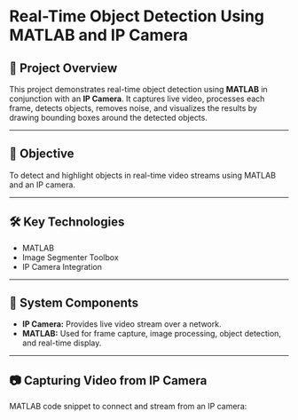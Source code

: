 # Real-Time Object Detection Using MATLAB and IP Camera

## 📌 Project Overview
This project demonstrates real-time object detection using **MATLAB** in conjunction with an **IP Camera**. It captures live video, processes each frame, detects objects, removes noise, and visualizes the results by drawing bounding boxes around the detected objects.


---

## 🎯 Objective
To detect and highlight objects in real-time video streams using MATLAB and an IP camera.

---

## 🛠️ Key Technologies
- MATLAB
- Image Segmenter Toolbox
- IP Camera Integration

---

## 🔧 System Components
- **IP Camera:** Provides live video stream over a network.
- **MATLAB:** Used for frame capture, image processing, object detection, and real-time display.

---

## 📷 Capturing Video from IP Camera
MATLAB code snippet to connect and stream from an IP camera:

